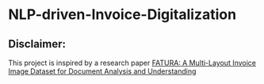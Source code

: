 # NLP-driven-Invoice-Digitalization
## Disclaimer:
This project is inspired by a research paper [FATURA: A Multi-Layout Invoice Image Dataset for Document Analysis and Understanding](https://arxiv.org/abs/2311.11856)

